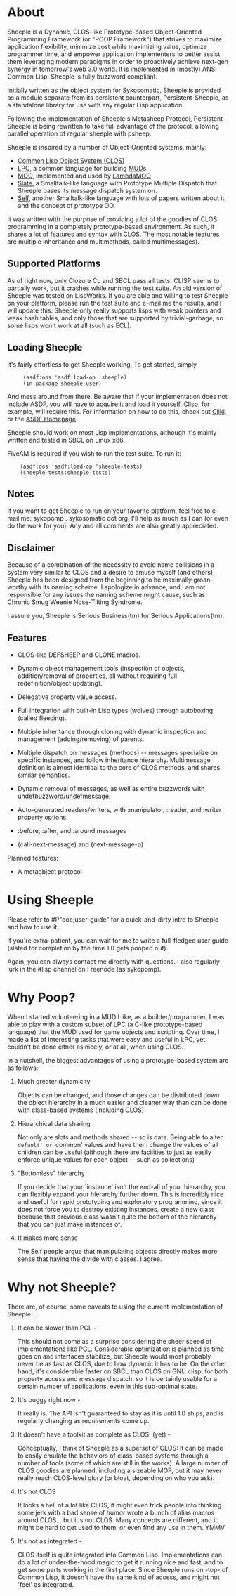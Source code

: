 About
=====

Sheeple is a Dynamic, CLOS-like Prototype-based Object-Oriented Programming Framework (or "POOP
Framework") that strives to maximize application flexibility, minimize cost while maximizing value,
optimize programmer time, and empower application implementers to better assist them leveraging
modern paradigms in order to proactively achieve next-gen synergy in tomorrow's web 3.0 world. It is
implemented in (mostly) ANSI Common Lisp. Sheeple is fully buzzword compliant.

Initially written as the object system for [Sykosomatic][9], Sheeple is provided as a module
separate from its persistent counterpart, Persistent-Sheeple, as a standalone library for use with
any regular Lisp application.

Following the implementation of Sheeple's Metasheep Protocol, Persistent-Sheeple is being rewritten
to take full advantage of the protocol, allowing parallel operation of regular sheeple with psheep.

Sheeple is inspired by a number of Object-Oriented systems, mainly:

* [Common Lisp Object System (CLOS)][3]
* [LPC][4], a common language for building [MUD][7]s
* [MOO][5], implemented and used by [LambdaMOO][8]
* [Slate][6], a Smalltalk-like language with Prototype Multiple Dispatch that Sheeple bases its
  message dispatch system on.
* [Self][10], another Smalltalk-like language with lots of papers written about it, and the concept
  of prototype OO.

[3]: http://en.wikipedia.org/wiki/CLOS
[4]: http://en.wikipedia.org/wiki/LPC_(programming_language)
[5]: http://en.wikipedia.org/wiki/MOO_programming_language
[6]: http://slatelanguage.org/
[7]: http://en.wikipedia.org/wiki/MUD
[8]: http://en.wikipedia.org/wiki/Lambdamoo
[9]: http://github.com/sykopomp/sykosomatic/
[10]: http://research.sun.com/self/

It was written with the purpose of providing a lot of the goodies of CLOS programming in a
completely prototype-based environment. As such, it shares a lot of features and syntax with
CLOS. The most notable features are multiple inheritance and multimethods, called multimessages).

Supported Platforms
-------------------
As of right now, only Clozure CL and SBCL pass all tests. CLISP seems to partially work, but it
crashes while running the test suite. An old version of Sheeple was tested on LispWorks. If you are
able and willing to test Sheeple on your platform, please run the test suite and e-mail me the
results, and I will update this.
Sheeple only really supports lisps with weak pointers and weak hash tables, and only those that are
supported by trivial-garbage, so some lisps won't work at all (such as ECL).

Loading Sheeple
---------------
It's fairly effortless to get Sheeple working. To get started, simply

         (asdf:oos 'asdf:load-op 'sheeple)
         (in-package sheeple-user)

And mess around from there. Be aware that if your implementation does not include ASDF, you will
have to acquire it and load it yourself. Clisp, for example, will require this.
For information on how to do this, check out [Cliki][1], or the [ASDF Homepage][2].

[1]: http://www.cliki.net/asdf
[2]: http://common-lisp.net/project/asdf/

Sheeple should work on most Lisp implementations, although it's mainly written and tested in SBCL on
Linux x86.

FiveAM is required if you wish to run the test suite. To run it:
        
        (asdf:oos 'asdf:load-op 'sheeple-tests)
        (sheeple-tests:sheeple-tests)


Notes
-----
If you want to get Sheeple to run on your favorite platform, feel free to e-mail me: sykopomp
. sykosomatic dot org, I'll help as much as I can (or even do the work for you). Any and all
comments are also greatly appreciated.


Disclaimer
----------
Because of a combination of the necessity to avoid name collisions in a system very similar to CLOS
and a desire to amuse myself (and others), Sheeple has been designed from the beginning to be
maximally groan-worthy with its naming scheme. I apologize in advance, and I am not responsible for
any issues the naming scheme might cause, such as Chronic Smug Weenie Nose-Tilting Syndrome.

I assure you, Sheeple is Serious Business(tm) for Serious Applications(tm).


Features
--------

* CLOS-like DEFSHEEP and CLONE macros.

* Dynamic object management tools (inspection of objects, addition/removal of properties, all
  without requiring full redefinition/object updating).

* Delegative property value access.

* Full integration with built-in Lisp types (wolves) through autoboxing (called fleecing).

* Multiple inheritance through cloning with dynamic inspection and management (adding/removing) of
  parents.

* Multiple dispatch on messages (methods) -- messages specialize on specific instances, and follow
  inheritance hierarchy. Multimessage definition is almost identical to the core of CLOS methods,
  and shares similar semantics.

* Dynamic removal of messages, as well as entire buzzwords with undefbuzzword/undefmessage.

* Auto-generated readers/writers, with :manipulator, :reader, and :writer property options.

* :before, :after, and :around messages

* (call-next-message) and (next-message-p)

Planned features:

* A metaobject protocol


Using Sheeple
=============

Please refer to #P"doc;user-guide" for a quick-and-dirty intro to Sheeple and how to use it.

If you're extra-patient, you can wait for me to write a full-fledged user guide (slated for
completion by the time 1.0 gets pooped out).

Again, you can always contact me directly with questions. I also regularly lurk in the #lisp channel
on Freenode (as sykopomp).


Why Poop?
=========

When I started volunteering in a MUD I like, as a builder/programmer, I was able to play with a
custom subset of LPC (a C-like prototype-based language) that the MUD used for game objects and
scripting. Over time, I made a list of interesting tasks that were easy and useful in LPC, yet
couldn't be done either as nicely, or at all, when using CLOS.

In a nutshell, the biggest advantages of using a prototype-based system are as follows:

1. Much greater dynamicity
 
      Objects can be changed, and those changes can be distributed down the object hierarchy in a
      much easier and cleaner way than can be done with class-based systems (including CLOS)

2. Hierarchical data sharing
      
      Not only are slots and methods shared -- so is data. Being able to alter `default' or `common'
      values and have them change the values of all children can be useful (although there are
      facilities to just as easily enforce unique values for each object -- such as collections)

3. "Bottomless" hierarchy
      
      If you decide that your `instance' isn't the end-all of your hierarchy, you can flexibly
      expand your hierarchy further down. This is incredibly nice and useful for rapid prototyping
      and exploratory programming, since it does not force you to destroy existing instances, create
      a new class because that previous class wasn't quite the bottom of the hierarchy that you can
      just make instances of.

4. It makes more sense
 
      The Self people argue that manipulating objects directly makes more sense that having the
      divide with classes. I agree.


Why not Sheeple?
================
There are, of course, some caveats to using the current implementation of Sheeple...

1. It can be slower than PCL -
   
     This should not come as a surprise considering the sheer speed of implementations like
     PCL. Considerable optimization is planned as time goes on and interfaces stabilize, but Sheeple
     would most probably never be as fast as CLOS, due to how dynamic it has to be. On the other
     hand, it's considerable faster on SBCL than CLOS on GNU clisp, for both property access and
     message dispatch, so it is certainly usable for a certain number of applications, even in this
     sub-optimal state.

2. It's buggy right now -

     It really is. The API isn't guaranteed to stay as it is until 1.0 ships, and is regularly
     changing as requirements come up.

3. It doesn't have a toolkit as complete as CLOS' (yet) -

     Conceptually, I think of Sheeple as a superset of CLOS: It can be made to easily emulate the
     behaviors of class-based systems through a number of tools (some of which are still in the
     works). A large number of CLOS goodies are planned, including a sizeable MOP, but it may never
     really reach CLOS-level glory (or bloat, depending on who you ask).

4. It's not CLOS

     It looks a hell of a lot like CLOS, it might even trick people into thinking some jerk with a
     bad sense of humor wrote a bunch of alias macros around CLOS... but it's not CLOS. Many
     concepts are different, and it might be hard to get used to them, or even find any use in
     them. YMMV

5. It's not as integrated - 
     
     CLOS itself is quite integrated into Common Lisp. Implementations can do a lot of
     under-the-hood magic to get it running nice and fast, and to get some parts working in the
     first place. Since Sheeple runs on -top- of Common Lisp, it doesn't have the same kind of
     access, and might not 'feel' as integrated.
